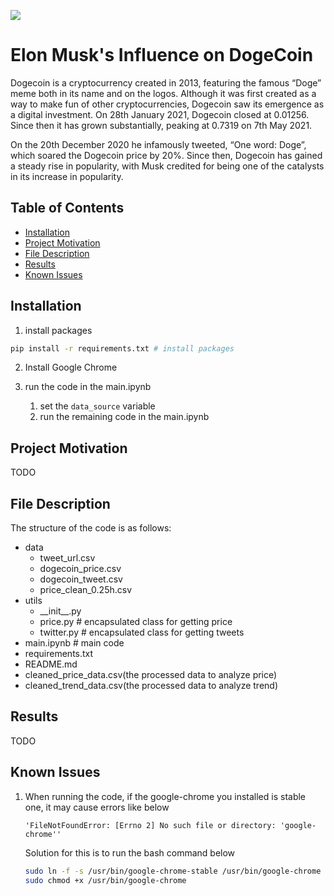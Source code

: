 ![](https://nairametrics.com/wp-content/uploads/2021/12/Elon-Musk-Dogecoin.jpeg)
# Elon Musk's Influence on DogeCoin
Dogecoin is a cryptocurrency created in 2013, featuring the famous “Doge” meme both in its name and on the logos. Although it was first created as a way to make fun of other cryptocurrencies, Dogecoin saw its emergence as a digital investment. On 28th January 2021, Dogecoin closed at 0.01256. Since then it has grown substantially, peaking at 0.7319 on 7th May 2021.

On the 20th December 2020 he infamously tweeted, “One word: Doge”, which soared the Dogecoin price by 20%. Since then, Dogecoin has gained a steady rise in popularity, with Musk credited for being one of the catalysts in its increase in popularity.

## Table of Contents
* [Installation](#Installation)
* [Project Motivation](#motivation)
* [File Description](#description)
* [Results](#Results)
* [Known Issues](#issue)

## Installation
1. install packages
```bash
pip install -r requirements.txt # install packages
```
2. Install Google Chrome

3. run the code in the main.ipynb
   1. set the `data_source` variable
   2. run the remaining code in the main.ipynb

## Project Motivation <a name="motivation"></a>
TODO

## File Description <a name="description"></a>
The structure of the code is as follows:
- data
  - tweet_url.csv
  - dogecoin_price.csv
  - dogecoin_tweet.csv
  - price_clean_0.25h.csv
- utils
  - \_\_init\_\_.py
  - price.py # encapsulated class for getting price
  - twitter.py # encapsulated class for getting tweets
- main.ipynb # main code
- requirements.txt
- README.md
- cleaned_price_data.csv(the processed data to analyze price)
- cleaned_trend_data.csv(the processed data to analyze trend)

## Results
TODO

## Known Issues <a name="issue"></a>
1. When running the code, if the google-chrome you installed is stable one, it may cause errors like below
    ```
    'FileNotFoundError: [Errno 2] No such file or directory: 'google-chrome''
    ```
    Solution for this is to run the bash command below
    ```bash
    sudo ln -f -s /usr/bin/google-chrome-stable /usr/bin/google-chrome
    sudo chmod +x /usr/bin/google-chrome
    ```
